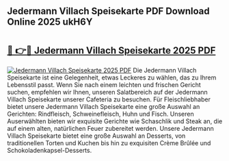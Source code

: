## Jedermann Villach Speisekarte PDF Download Online 2025 ukH6Y

# <h2><a href="http://gc7dzb.nevu.top/?p=Jedermann+Villach+Speisekarte">🔗 👉🔴 Jedermann Villach Speisekarte 2025 PDF</a></h2>

[![Jedermann Villach Speisekarte 2025 PDF](https://i.imgur.com/dBaPXMq.png)](http://gc7dzb.nevu.top/?p=Jedermann+Villach+Speisekarte)
Die Jedermann Villach Speisekarte ist eine Gelegenheit, etwas Leckeres zu wählen, das zu Ihrem Lebensstil passt. Wenn Sie nach einem leichten und frischen Gericht suchen, empfehlen wir Ihnen, unseren Salatbereich auf der Jedermann Villach Speisekarte unserer Cafeteria zu besuchen. Für Fleischliebhaber bietet unsere Jedermann Villach Speisekarte eine große Auswahl an Gerichten: Rindfleisch, Schweinefleisch, Huhn und Fisch. Unseren Auserwählten bieten wir exquisite Gerichte wie Schaschlik und Steak an, die auf einem alten, natürlichen Feuer zubereitet werden. Unsere Jedermann Villach Speisekarte bietet eine große Auswahl an Desserts, von traditionellen Torten und Kuchen bis hin zu exquisiten Crème Brûlée und Schokoladenkapsel-Desserts.

